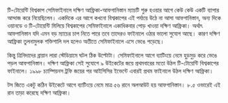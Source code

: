 টি-টোয়েন্টি বিশ্বকাপ সেমিফাইনালে দক্ষিণ আফ্রিকা-আফগানিস্তান ম্যাচটি শুরু হওয়ার আগে কেউ কেউ একটি ব্যাপার আন্দাজ করে নিয়েছিলেন। একদিকে এর আগে কখনো বিশ্বকাপের এই পর্যায়ে উঠে না আসা আফগানিস্তান, অন্য দিকে ওয়ানডে ও টি-টোয়েন্টি মিলিয়ে বিশ্বকাপের সেমিফাইনালে একাধিকবার পোড় খাওয়া দক্ষিণ আফ্রিকা। অর্থাৎ আফগানিস্তান যদি এমন বড় ম্যাচের চাপ নিতে পারে তবে তাদেরও ফাইনালে ওঠার ভালো সুযোগ আছে। কারণ দক্ষিণ আফ্রিকা তুলনামুলক শক্তিশালি দল হলেও অতীতে সেমিফাইনালে এসে ভেঙে পড়েছে।

কিন্তু ত্রিনিদাদের ব্রায়ান লারা স্টেডিয়ামে ঘটল ঠিক উল্টোটা। সেমিফাইনালে আগে ব্যাটিংয়ে নেমে হুড়মুড় করে ভেঙে পড়ল আফগানিস্তান। দক্ষিণ আফ্রিকা সেই সুযোগে ৯ উইকেটের জয়ে প্রথমবারের মতো উঠল টি-টোয়েন্টি বিশ্বকাপের ফাইনালে। ১৯৯৮ চ্যাম্পিয়নস ট্রফি জয়ের পর আইসিসির ইভেন্টে এবারই প্রথম ফাইনালে উঠল দক্ষিণ আফ্রিকা।

টস জিতে একটু কঠিন উইকেটে আগে ব্যাটিংয়ে নেমে মাত্র ৫৬ রানে অলআউট হয় আফগানিস্তান। ৮.৫ ওভারেই এই রান তাড়া করেছে দক্ষিণ আফ্রিকা।
